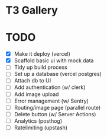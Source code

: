 # T3 Gallery

# TODO

- [x] Make it deploy (vercel)
- [x] Scaffold basic ui with mock data
- [ ] Tidy up build process
- [ ] Set up a database (vercel postgres)
- [ ] Attach db to UI
- [ ] Add authentication (w/ clerk)
- [ ] Add image upload
- [ ] Error management (w/ Sentry)
- [ ] Routing/image page (parallel route)
- [ ] Delete button (w/ Server Actions)
- [ ] Analytics (posthog)
- [ ] Ratelimiting (upstash)
